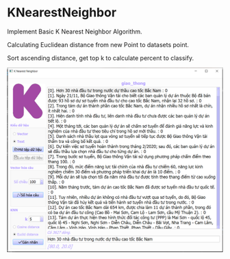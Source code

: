 # KNearestNeighbor

Implement Basic K Nearest Neighbor Algorithm.

Calculating Euclidean distance from new Point to datasets point.

Sort ascending distance, get top k to calculate percent to classify.

![App](screenshots/giaodien1.PNG)
